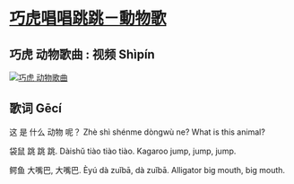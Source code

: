# [巧虎唱唱跳跳－動物歌](https://www.youtube.com/watch?v=qSz3r-3XGa4&list=PLGs80UvC_mdnSyldUvomv4LE2UJzQ1TWk)

## 巧虎 动物歌曲 : 视频 Shìpín

[![巧虎 动物歌曲](http://img.youtube.com/vi/qSz3r-3XGa4/0.jpg)](http://www.youtube.com/watch?v=qSz3r-3XGa4 "巧虎 动物歌曲")

## 歌词 Gēcí

这 是 什么 动物 呢？
Zhè shì shénme dòngwù ne?
What is this animal?


袋鼠 跳 跳 跳.
Dàishǔ tiào tiào tiào.
Kagaroo jump, jump, jump.

鳄鱼 大嘴巴, 大嘴巴.
Èyú dà zuǐbā, dà zuǐbā.
Alligator big mouth, big mouth.


